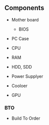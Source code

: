 ## Components

* Mother board
    * BIOS
* PC Case

* CPU

* RAM

* HDD, SDD 

* Power Supplyer

* Cooloer

* GPU




### BTO
* Build To Order



